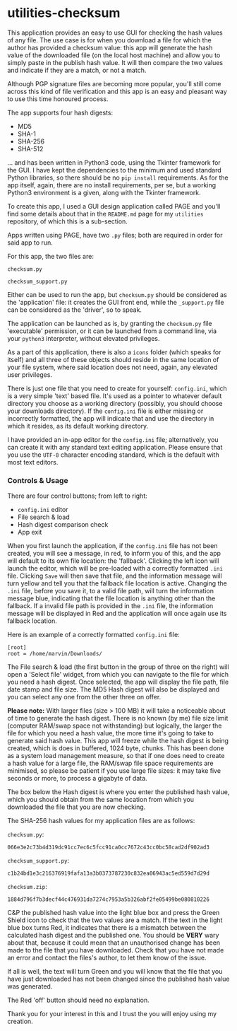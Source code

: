 # utilities-checksum

This application provides an easy to use GUI for checking the hash values of any file. The use case is for when you download a file for which the author has provided a checksum value: this app will generate the hash value of the downloaded file (on the local host machine) and allow you to simply paste in the publish hash value. It will then compare the two values and indicate if they are a match, or not a match.

Although PGP signature files are becoming more popular, you'll still come across this kind of file verification and this app is an easy and pleasant way to use this time honoured process.

The app supports four hash digests:

- MD5
- SHA-1
- SHA-256
- SHA-512

... and has been written in Python3 code, using the Tkinter framework for the GUI. I have kept the dependencies to the minimum and used standard Python libraries, so there should be no `pip install` requirements. As for the app itself, again, there are no install requirements, per se, but a working Python3 environment is a given, along with the Tkinter framework.

To create this app, I used a GUI design application called PAGE and you'll find some details about that in the `README.md` page for my `utilities` repository, of which this is a sub-section.

Apps written using PAGE, have two `.py` files; both are required in order for said app to run.

For this app, the two files are:

`checksum.py`

`checksum_support.py`

Either can be used to run the app, but `checksum.py` should be considered as the 'application' file: it creates the GUI front end, while the `_support.py` file can be considered as the 'driver', so to speak.

The application can be launched as is, by granting the `checksum.py` file 'executable' permission, or it can be launched from a command line, via your `python3` interpreter, without elevated privileges.

As a part of this application, there is also a `icons` folder (which speaks for itself) and all three of these objects should reside in the same location of your file system, where said location does not need, again, any elevated user privileges.

There is just one file that you need to create for yourself: `config.ini`, which is a very simple 'text' based file. It's used as a pointer to whatever default directory you choose as a working directory (possibly, you should choose your downloads directory). If the `config.ini` file is either missing or incorrectly formatted, the app will indicate that and use the directory in which it resides, as its default working directory.

I have provided an in-app editor for the `config.ini` file; alternatively, you can create it with any standard text editing application. Please ensure that you use the `UTF-8` character encoding standard, which is the default with most text editors.

### Controls & Usage

There are four control buttons; from left to right:

- `config.ini` editor
- File search & load
- Hash digest comparison check
- App exit

When you first launch the application, if the `config.ini` file has not been created, you will see a message, in red, to inform you of this, and the app will default to its own file location: the 'fallback'. Clicking the left icon will launch the editor, which will be pre-loaded with a correctly formatted `.ini` file. Clicking `Save` will then save that file, and the information message will turn yellow and tell you that the fallback file location is active. Changing the `.ini` file, before you save it, to a valid file path, will turn the information message blue, indicating that the file location is anything other than the fallback. If a invalid file path is provided in the `.ini` file, the information message will be displayed in Red and the application will once again use its fallback location.

Here is an example of a correctly formatted `config.ini` file:

```
[root]
root = /home/marvin/Downloads/
```
The File search & load (the first button in the group of three on the right) will open a 'Select file' widget, from which you can navigate to the file for which you need a hash digest. Once selected, the app will display the file path, file date stamp and file size. The MD5 Hash digest will also be displayed and you can select any one from the other three on offer.

**Please note:** With larger files (size > 100 MB) it will take a noticeable about of time to generate the hash digest. There is no known (by me) file size limit (computer RAM/swap space not withstanding) but logically, the larger the file for which you need a hash value, the more time it's going to take to generate said hash value. This app will freeze while the hash digest is being created, which is does in buffered, 1024 byte, chunks. This has been done as a system load management measure, so that if one does need to create a hash value for a large file, the RAM/swap file space requirements are minimised, so please be patient if you use large file sizes: it may take five seconds or more, to process a gigabyte of data.

The box below the Hash digest is where you enter the published hash value, which you should obtain from the same location from which you downloaded the file that you are now checking.

The SHA-256 hash values for my application files are as follows:

`checksum.py`:

`066e3e2c73b4d319dc91cc7ec6c5fcc91ca0cc7672c43cc0bc58cad2df902ad3`

`checksum_support.py`:

`c1b24bd1e3c216376919fafa13a3b0373787230c832ea06943ac5ed559d7d29d`

`checksum.zip`:

`1884d796f7b3decf44c476931da7274c7953a5b326abf2fe05499be080810226`

C&P the published hash value into the light blue box and press the Green Shield icon to check that the two values are a match. If the text in the light blue box turns Red, it indicates that there is a mismatch between the calculated hash digest and the published one. You should be **VERY** wary about that, because it could mean that an unauthorised change has been made to the file that you have downloaded. Check that you have not made an error and contact the files's author, to let them know of the issue. 

If all is well, the text will turn Green and you will know that the file that you have just downloaded has not been changed since the published hash value was generated.

The Red 'off' button should need no explanation.

Thank you for your interest in this and I trust the you will enjoy using my creation.
